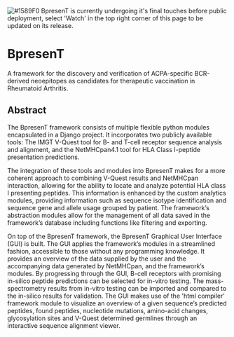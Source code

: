 ![#1589F0](https://placehold.co/15x15/1589F0/1589F0.png) BpresenT is currently undergoing it's final touches before public deployment, select 'Watch' in the top right corner of this page to be updated on its release.
# BpresenT
A framework for the discovery and verification of ACPA-specific BCR-derived neoepitopes as candidates for therapeutic vaccination in Rheumatoid Arthritis.


## Abstract

The BpresenT framework consists of multiple flexible python modules encapsulated in a Django project. It incorporates two publicly available tools: The IMGT V-Quest tool for B- and T-cell receptor sequence analysis and alignment, and the NetMHCpan4.1 tool for HLA Class I-peptide presentation predictions.  

The integration of these tools and modules into BpresenT makes for a more coherent approach to combining V-Quest results and NetMHCpan interaction, allowing for the ability to locate and analyze potential HLA class I presenting peptides. This information is enhanced by the custom analytics modules, providing information such as sequence isotype identification and sequence gene and allele usage grouped by patient. The framework’s abstraction modules allow for the management of all data saved in the framework’s database including functions like filtering and exporting.  

On top of the BpresenT framework, the BpresenT Graphical User Interface (GUI) is built. The GUI applies the framework’s modules in a streamlined fashion, accessible to those without any programming knowledge. It provides an overview of the data supplied by the user and the accompanying data generated by NetMHCpan, and the framework’s modules. By progressing through the GUI, B-cell receptors with promising in-silico peptide predictions can be selected for in-vitro testing. The mass-spectrometry results from in-vitro testing can be imported and compared to the in-silico results for validation. The GUI makes use of the 'html compiler' framework module to visualize an overview of a given sequence’s predicted peptides, found peptides, nucleotide mutations, amino-acid changes, glycosylation sites and V-Quest determined germlines through an interactive sequence alignment viewer.  
